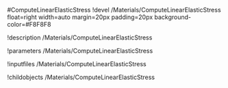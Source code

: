 <!-- MOOSE Object Documentation Stub: Remove this when content is added. -->
#ComputeLinearElasticStress
!devel /Materials/ComputeLinearElasticStress float=right width=auto margin=20px padding=20px background-color=#F8F8F8

!description /Materials/ComputeLinearElasticStress

!parameters /Materials/ComputeLinearElasticStress

!inputfiles /Materials/ComputeLinearElasticStress

!childobjects /Materials/ComputeLinearElasticStress
